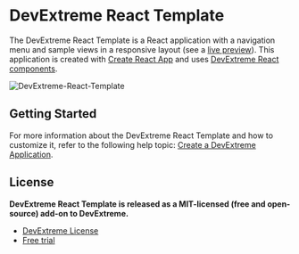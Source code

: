 # DevExtreme React Template

The DevExtreme React Template is a React application with a navigation menu and sample views in a responsive layout (see a [live preview](https://devexpress.github.io/devextreme-react-template)). This application is created with [Create React App](https://create-react-app.dev/) and uses [DevExtreme React components](https://js.devexpress.com/Documentation/Guide/React_Components/DevExtreme_React_Components/).

![DevExtreme-React-Template](https://user-images.githubusercontent.com/2280467/74529812-a8af1c80-4f39-11ea-96fb-efd94d19dbab.png)

## Getting Started

For more information about the DevExtreme React Template and how to customize it, refer to the following help topic: [Create a DevExtreme Application](https://js.devexpress.com/Documentation/Guide/React_Components/Create_a_DevExtreme_Application/).

## License

**DevExtreme React Template is released as a MIT-licensed (free and open-source) add-on to DevExtreme.**

- [DevExtreme License](https://js.devexpress.com/Licensing/)
- [Free trial](http://js.devexpress.com/Buy/)
